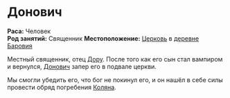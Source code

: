 # Донович

**Раса:** Человек  
**Род занятий:** Священник
**Местоположение:** [Церковь](../../locations/donavichs-church.md) в [деревне Баровия](../../locations/barovia-village.md)

Местный священник, отец [Дору](doru.md). После того как его сын стал вампиром и вернулся, [Донович](donavich.md) запер его в подвале церкви.

Мы смогли убедить его, что бог не покинул его, и он нашёл в себе силы провести обряд погребения [Коляна](../kolyan.md).
